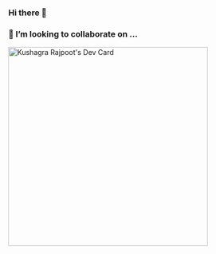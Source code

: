 ### Hi there 👋
### 👯 I’m looking to collaborate on ...
<!--
**KushagraGitter/KushagraGitter** is a ✨ _special_ ✨ repository because its `README.md` (this file) appears on your GitHub profile.

Here are some ideas to get you started:

- 🔭 I’m currently working on ...
- 🌱 I’m currently learning ...
- 👯 I’m looking to collaborate on ...
- 🤔 I’m looking for help with ...
- 💬 Ask me about ...
- 📫 How to reach me: ...
- 😄 Pronouns: ...
- ⚡ Fun fact: ...
-->

<a href="https://app.daily.dev/kushagra305"><img src="https://api.daily.dev/devcards/7f0fd747da0c42b084642d9bd093891a.png?r=mu5" width="400" alt="Kushagra Rajpoot's Dev Card"/></a>
